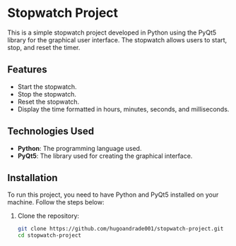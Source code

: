 # Stopwatch Project

This is a simple stopwatch project developed in Python using the PyQt5 library for the graphical user interface. The stopwatch allows users to start, stop, and reset the timer.

## Features

- Start the stopwatch.
- Stop the stopwatch.
- Reset the stopwatch.
- Display the time formatted in hours, minutes, seconds, and milliseconds.

## Technologies Used

- **Python**: The programming language used.
- **PyQt5**: The library used for creating the graphical interface.

## Installation

To run this project, you need to have Python and PyQt5 installed on your machine. Follow the steps below:

1. Clone the repository:

   ```bash
   git clone https://github.com/hugoandrade001/stopwatch-project.git
   cd stopwatch-project
